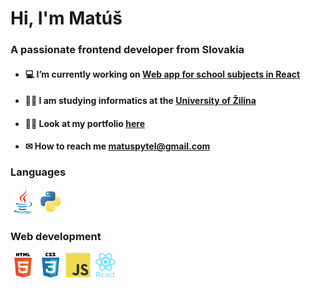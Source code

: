 <h1>Hi, I'm Matúš</h1>
<h3>A passionate frontend developer from Slovakia</h3>


<ul style="list-style: disc">
  <li>
    <h4>💻 I’m currently working on <a href="https://Mathias5467.github.io/fri-uniza/" target="_blank">Web app for school subjects in React</a></h4>
  </li>
  <li>
    <h4>👨‍🎓 I am studying informatics at the <a href="https://www.fri.uniza.sk/" target="blank">University of Žilina</a></h4>
  </li>
  <li>
    <h4>👨‍💻 Look at my portfolio <a href="https://Mathias5467.github.io/portfolio/" target="_blank">here</a></h4>
  </li>
  <li>
    <h4>✉ How to reach me <a href="mailto:matuspytel@gmail.com" target="_blank">matuspytel@gmail.com</a></h4>
  </li>
</ul>


<h3>Languages</h3>
<p> 
  <img width="40" height="40" src="https://raw.githubusercontent.com/devicons/devicon/master/icons/java/java-original.svg" alt="java"/>
  <img  width="40" height="40" src="https://raw.githubusercontent.com/devicons/devicon/master/icons/python/python-original.svg" alt="python"/> 
</p>

<h3>Web development</h3>
<p>
  <img width="40" height="40" src="https://raw.githubusercontent.com/devicons/devicon/master/icons/html5/html5-original-wordmark.svg" alt="html"/>
  <img width="40" height="40" src="https://raw.githubusercontent.com/devicons/devicon/master/icons/css3/css3-original-wordmark.svg" alt="css"/>
  <img width="40" height="40" src="https://raw.githubusercontent.com/devicons/devicon/master/icons/javascript/javascript-original.svg" alt="javascript"/>
  <img width="40" height="40" src="https://raw.githubusercontent.com/devicons/devicon/master/icons/react/react-original-wordmark.svg" alt="react"/>
</p>
